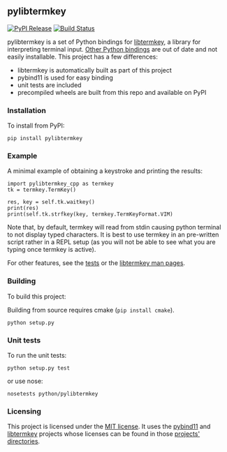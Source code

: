 <!---
Copyright (c) 2019 Michael Vilim

This file is part of the pylibtermkey library. It is currently hosted at
https://github.com/mvilim/pylibtermkey

pylibtermkey is licensed under the MIT license. A copy of the license can be
found in the root folder of the project.
-->

## pylibtermkey

[![PyPI Release](https://img.shields.io/pypi/v/pylibtermkey.svg)](https://pypi.org/project/pylibtermkey/)
[![Build Status](https://travis-ci.org/mvilim/pylibtermkey.svg?branch=master)](https://travis-ci.org/mvilim/pylibtermkey)

pylibtermkey is a set of Python bindings for [libtermkey](http://www.leonerd.org.uk/code/libtermkey/), a library for interpreting terminal input. [Other Python bindings](https://github.com/temoto/ctypes_libtermkey) are out of date and not easily installable. This project has a few differences:

* libtermkey is automatically built as part of this project
* pybind11 is used for easy binding 
* unit tests are included 
* precompiled wheels are built from this repo and available on PyPI

### Installation

To install from PyPI:

```
pip install pylibtermkey
```

### Example

A minimal example of obtaining a keystroke and printing the results:

```
import pylibtermkey_cpp as termkey
tk = termkey.TermKey()

res, key = self.tk.waitkey()
print(res)
print(self.tk.strfkey(key, termkey.TermKeyFormat.VIM)
```

Note that, by default, termkey will read from stdin causing python terminal to not display typed characters. It is best to use termkey in an pre-written script rather in a REPL setup (as you will not be able to see what you are typing once termkey is active).

For other features, see the [tests](https://github.com/mvilim/pylibtermkey/blob/master/python/pylibtermkey/test_pylibtermkey.py) or the [libtermkey man pages](http://www.leonerd.org.uk/code/libtermkey/doc/).

### Building

To build this project:

Building from source requires cmake (`pip install cmake`).

```
python setup.py
```

### Unit tests

To run the unit tests:

```
python setup.py test
```

or use nose:

```
nosetests python/pylibtermkey
```

### Licensing

This project is licensed under the [MIT license](https://github.com/mvilim/pylibtermkey/blob/master/LICENSE). It uses the [pybind11](https://github.com/pybind/pybind11/) and [libtermkey](http://www.leonerd.org.uk/code/libtermkey/) projects whose licenses can be found in those [projects' directories](https://github.com/mvilim/pylibtermkey/blob/master/cpp/thirdparty).
